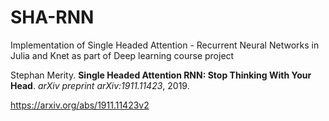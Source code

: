 # SHA-RNN

Implementation of Single Headed Attention - Recurrent Neural Networks in Julia and Knet as part of Deep learning course project

Stephan Merity. **Single Headed Attention RNN: Stop Thinking With Your Head**. _arXiv preprint arXiv:1911.11423_, 2019.

https://arxiv.org/abs/1911.11423v2

